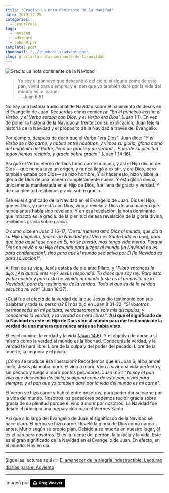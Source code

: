 ```yaml
---
title: "Gracia: La nota dominante de la Navidad"
date: 2019-12-25
categories:
  - JesusFreak
tags:
  - navidad
  - adviento
  - John Piper
template: post
thumbnail: "../thumbnails/advent.png"
slug: gracia-la-nota-dominante-de-la-navidad
---
```


![Gracia: La nota dominante de la Navidad](https://i.imgur.com/9kvXuk3.jpg)

> Yo soy el pan vivo que descendió del cielo; si alguno come de este pan, vivirá para siempre; y el pan que yo también daré por la vida del mundo es mi carne. <br>— Juan 6:51

No hay una historia tradicional de Navidad sobre el nacimiento de Jesús en el Evangelio de Juan. Recuerdas cómo comienza: _"En el principio existía el Verbo, y el Verbo estaba con Dios, y el Verbo era Dios"_ (Juan 1:1). En vez de poner la historia de la Navidad al frente con su explicación, Juan teje la historia de la Navidad y el propósito de la Navidad a través del Evangelio.

Por ejemplo, después de decir que el Verbo "era Dios", Juan dice: _"Y el Verbo se hizo carne, y habitó entre nosotros, y vimos su gloria, gloria como del unigénito del Padre, lleno de gracia y de verdad... Pues de su plenitud todos hemos recibido, y gracia sobre gracia."_ ([Juan 1:14-16](https://www.biblegateway.com/passage/?search=Juan+1%3A14-16&version=LBLA)).

Así que el Verbo eterno de Dios tomó carne humana, y así el Hijo divino de Dios —que nunca tuvo un origen, y nunca llegó a existir, y era Dios, pero también estaba con Dios— se hizo hombre. Y al hacer esto, hizo visible la gloria de Dios de una manera completamente nueva. Y esta gloria divina, únicamente manifestada en el Hijo de Dios, fue llena de gracia y verdad. Y de esa plenitud recibimos gracia sobre gracia.

Ese es el significado de la Navidad en el Evangelio de Juan. Dios el Hijo, que es Dios, y que está con Dios, vino a revelar a Dios de una manera que nunca antes había sido revelado. Y en esa revelación, la nota dominante que impactó es la gracia: de la plenitud de esa revelación de la gloria divina, recibimos gracia sobre gracia.

O como dice en Juan 3:16-17, _"De tal manera amó Dios al mundo, que dio a su Hijo unigénito, [que es la Navidad y el Viernes Santo todo en uno], para que todo aquel que cree en Él, no se pierda, mas tenga vida eterna. Porque Dios no envió a su Hijo al mundo para juzgar al mundo [la Navidad no es para condenación], sino para que el mundo sea salvo por Él [la Navidad es para salvación]"_.

Al final de su vida, Jesús estaba de pie ante Pilato, y _"Pilato entonces le dijo: ¿Así que tú eres rey? Jesús respondió: Tú dices que soy rey. Para esto yo he nacido y para esto he venido al mundo [este es el propósito de la Navidad], para dar testimonio de la verdad. Todo el que es de la verdad escucha mi voz"_ (Juan 18:37).

¿Cuál fue el efecto de la verdad de la que Jesús dio testimonio con sus palabras y toda su persona? Él nos dijo en Juan 8:31-32, _"Si vosotros permanecéis en mi palabra, verdaderamente sois mis discípulos; y conoceréis la verdad, y la verdad os hará libres"_. **Así que el significado de la Navidad es este: el Hijo de Dios vino al mundo para dar testimonio de la verdad de una manera que nunca antes se había visto.**

Él es el camino, la verdad y la vida ([Juan 14:6](https://www.biblegateway.com/passage/?search=Juan+14%3A6&version=LBLA)). Y el objetivo de darse a sí mismo como la verdad al mundo es la libertad. Conocerás la verdad, y la verdad te hará libre. Libre de la culpa y del poder del pecado. Libre de la muerte, la ceguera y el juicio.

¿Cómo se produce esa liberación? Recordemos que en Juan 6, al bajar del cielo, Jesús planeaba morir. Él vino a morir. Vino a vivir una vida perfecta y sin pecado y luego a morir por los pecadores. Juan 6:51: _"Yo soy el pan vivo que descendió del cielo; si alguno come de este pan, vivirá para siempre; y el pan que yo también daré por la vida del mundo es mi carne"_.

El Verbo se hizo carne y habitó entre nosotros, para poder dar su carne por la vida del mundo. Nosotros los pecadores podemos recibir gracia sobre gracia de su plenitud porque él vino a morir por nosotros. La Navidad fue desde el principio una preparación para el Viernes Santo.

Así que a lo largo del Evangelio de Juan el significado de la Navidad se hace claro. El Verbo se hizo carne. Reveló la gloria de Dios como nunca antes. Murió según su propio plan. Debido a su muerte en nuestro lugar, él es el pan para nosotros. Él es la fuente del perdón, la justicia y la vida. Este es el gran significado de la Navidad en el Evangelio de Juan. En efecto, en el mundo. Hoy en día.

---

Sigue las lecturas aquí 👉 [El amanecer de la alegría indestructible: Lecturas diarias para el Adviento](/el-amanecer-de-una-alegria-indestructible)

---

Imagen por <a style="background-color:black;color:white;text-decoration:none;padding:4px 6px;font-family:-apple-system, BlinkMacSystemFont, &quot;San Francisco&quot;, &quot;Helvetica Neue&quot;, Helvetica, Ubuntu, Roboto, Noto, &quot;Segoe UI&quot;, Arial, sans-serif;font-size:12px;font-weight:bold;line-height:1.2;display:inline-block;border-radius:3px" href="https://unsplash.com/@greglweaver?utm_medium=referral&amp;utm_campaign=photographer-credit&amp;utm_content=creditBadge" target="_blank" rel="noopener noreferrer" title="Download free do whatever you want high-resolution photos from Greg Weaver"><span style="display:inline-block;padding:2px 3px"><svg xmlns="http://www.w3.org/2000/svg" style="height:12px;width:auto;position:relative;vertical-align:middle;top:-2px;fill:white" viewBox="0 0 32 32"><title>unsplash-logo</title><path d="M10 9V0h12v9H10zm12 5h10v18H0V14h10v9h12v-9z"></path></svg></span><span style="display:inline-block;padding:2px 3px">Greg Weaver</span></a>
